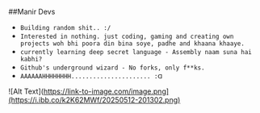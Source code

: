 ##Manir Devs
- ```Building random shit.. :/```
- ```Interested in nothing. just coding, gaming and creating own projects woh bhi poora din bina soye, padhe and khaana khaaye.```
- ```currently learning deep secret language - Assembly naam suna hai kabhi?```
- ```Github's underground wizard - No forks, only f**ks.```
- ```AAAAAAHHHHHHHH...................... :ᗡ```


![Alt Text](https://link-to-image.com/image.png](https://i.ibb.co/k2K62MWf/20250512-201302.png)


<!---
- Passionate about building innovative and experimental projects.

- Enthusiastic coder and gamer — often lost in personal creations with deep focus and dedication.

- Currently exploring low-level programming and systems architecture (yes, learning Assembly 🔍).

- Creative contributor on GitHub – prefer building original solutions over forking.

- Always excited by the chaos of ideas and turning them into something real.


--->
